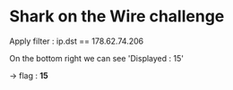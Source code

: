 # Shark on the Wire challenge

Apply filter : ip.dst == 178.62.74.206

On the bottom right we can see 'Displayed : 15'

-> flag : **15**